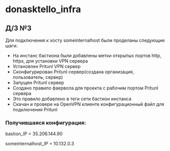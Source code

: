 # donasktello_infra
## Д/3 №3
Для подключения к хосту someinternalhost были проделаны следующие шаги:
* На инстанс бастиона были добавлены метки открытых портов http, https, для установки VPN сервера
* Установлен Pritunl VPN сервер
* Сконфигурирован Pritunl сервер(создана организация, пользователь, сервер)
* Запущен Pritunl сервер
* Создано правило фаервола для проекта с рабочим портом Pritunl сервера
* Это правило добавлено в теги сети бастион инстанса
* Скачан и провере на OpenVPN клиенте конфигурационный файл для подключения Pritunl

### Получившаяся конфигурация:
bastion_IP = 35.206.144.90

someinternalhost_IP = 10.132.0.3
